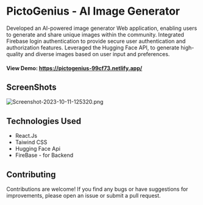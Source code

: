 # PictoGenius - AI Image Generator

Developed an AI-powered image generator Web application, enabling users to generate and share unique images within the community.
Integrated Firebase login authentication to provide secure user authentication and authorization features.
Leveraged the Hugging Face API, to generate high-quality and diverse images based on user input and preferences.

#### View Demo: https://pictogenius-99cf73.netlify.app/

## ScreenShots
![Screenshot-2023-10-11-125320.png](https://i.postimg.cc/XYJfhwnK/Screenshot-2023-10-11-125320.png)

## Technologies Used
- React.Js
- Taiwind CSS
- Hugging Face Api
- FireBase - for Backend

## Contributing
Contributions are welcome! If you find any bugs or have suggestions for improvements, please open an issue or submit a pull request.
